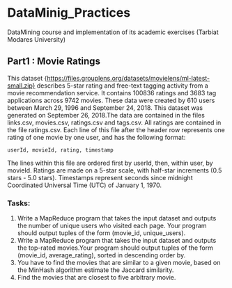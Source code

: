 # DataMinig_Practices
DataMining course and implementation of its academic exercises (Tarbiat Modares University)

## Part1 : Movie Ratings
This dataset {https://files.grouplens.org/datasets/movielens/ml-latest-small.zip} describes 5-star rating and free-text tagging activity from a movie recommendation service. It contains 100836 ratings and 3683 tag applications across 9742 movies. These data were created by 610 users between March 29, 1996 and September 24, 2018. This dataset was generated on September 26, 2018.The data are contained in the files links.csv, movies.csv, ratings.csv and tags.csv. All ratings are contained in the file ratings.csv. Each line of this file after the header row represents one rating of one movie by one user, and has the following format:

    userId, movieId, rating, timestamp

The lines within this file are ordered first by userId, then, within user, by movieId. Ratings are made on a 5-star scale, with half-star increments (0.5 stars - 5.0 stars). Timestamps represent seconds since midnight Coordinated Universal Time (UTC) of January 1, 1970.  

### Tasks:
  1. Write a MapReduce program that takes the input dataset and outputs the number of unique users who visited each page. Your program should output tuples of the form (movie_id, unique_users).
  2. Write a MapReduce program that takes the input dataset and outputs the top-rated movies.Your program should output tuples of the form (movie_id, average_rating), sorted in descending order by.
  3. You have to find the movies that are similar to a given movie, based on the MinHash algorithm estimate the Jaccard similarity.
  4. Find the movies that are closest to five arbitrary movie.
